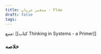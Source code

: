 ```yaml
---
title: متغیر جریان - Flow
draft: false
tags:
---
```


منبع: [[کتاب Thinking in Systems - a Primer]]
### خلاصه
